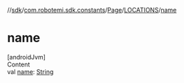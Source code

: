 //[sdk](../../../../index.md)/[com.robotemi.sdk.constants](../../index.md)/[Page](../index.md)/[LOCATIONS](index.md)/[name](name.md)



# name  
[androidJvm]  
Content  
val [name](name.md): [String](https://kotlinlang.org/api/latest/jvm/stdlib/kotlin/-string/index.html)  



